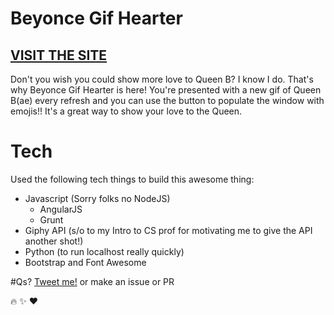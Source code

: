 # Beyonce Gif Hearter
## [VISIT THE SITE](http://danagilliann.me/beyonce-gif-rater/)

Don't you wish you could show more love to Queen B? I know I do. 
That's why Beyonce Gif Hearter is here! You're presented with a new gif of Queen B(ae) every refresh and you can use the button to populate the window with emojis!! It's a great way to show your love to the Queen.

# Tech
Used the following tech things to build this awesome thing:
- Javascript (Sorry folks no NodeJS)
	- AngularJS
	- Grunt
- Giphy API (s/o to my Intro to CS prof for motivating me to give the API another shot!)
- Python (to run localhost really quickly)
- Bootstrap and Font Awesome

#Qs?
[Tweet me!](https://twitter.com/danagilliann) or make an issue or PR

:fire: :sparkles: :heart: 
